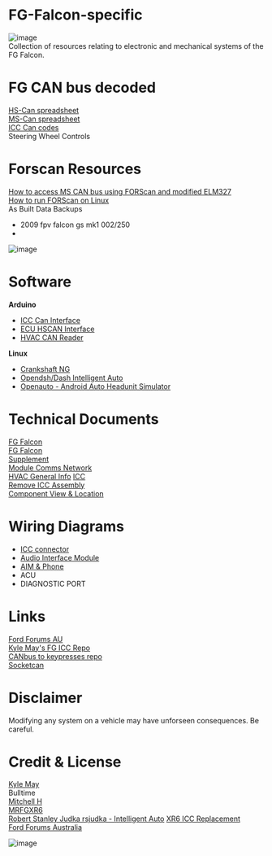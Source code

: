# FG-Falcon-specific #
![image](https://www.independentmotorsports.com.au/assets/images/Ford/Ford%20Coyote/FG_FGX%20Coyote%20banner.png)  
Collection of resources relating to electronic and mechanical systems of the FG Falcon.  


# FG CAN bus decoded    
[HS-Can spreadsheet](https://github.com/jakka351/FG-Falcon-specific/tree/master/resources)   
[MS-Can spreadsheet](https://github.com/jakka351/FG-Falcon-specific/tree/master/resources)  
[ICC Can codes](https://github.com/jakka351/FG-Falcon-specific/tree/master/resources)    
Steering Wheel Controls    


# Forscan Resources     
[How to access MS CAN bus using FORScan and modified ELM327](https://forscan.org/forum/viewtopic.php?f=4&t=4)     
[How to run FORScan on Linux](https://forscan.org/forum/viewtopic.php?f=4&t=6)      
As Built Data Backups    
 - 2009 fpv falcon gs mk1 002/250  
 - 
 ![image](https://i.postimg.cc/3NzQt9S9/FPV_FG_MK_II_GS_-_VANISH-_SILVER.jpg)  
 
# Software
**Arduino**  
 - [ICC Can Interface](https://github.com/jakka351/FG-Falcon-specific/tree/master/software/arduino)  
 - [ECU HSCAN Interface](https://github.com/jakka351/FG-Falcon-specific/tree/master/software/arduino)    
 - [HVAC CAN Reader](https://github.com/jakka351/FG-Falcon-specific/tree/master/software/arduino)    
 
**Linux**  
 - [Crankshaft NG](https://getcrankshaft.com/)    
 - [Opendsh/Dash Intelligent Auto](https://github.com/openDsh/dash)      
 - [Openauto - Android Auto Headunit Simulator](https://github.com/f1xpl/openauto)  
 
 
# Technical Documents   
[FG Falcon](https://www.fordforums.com.au/vbportal/viewcategory.php?moduleid=64)  
[FG Falcon](https://www.fordforums.com.au/vbportal/viewarticle.php?articleid=1813)  
[Supplement](https://www.fordforums.com.au/vbportal/viewarticle.php?articleid=1884)   
[Module Comms Network](http://fordforums.com.au/wsmpub/fgii/418-00.html)  
[HVAC General Info](http://fordforums.com.au/wsmpub/fgfpv50/412-00.html) 
[ICC](http://fordforums.com.au/wsmpub/fg/413-08.html)  
[Remove ICC Assembly](https://www.fordforums.com.au/vbportal/viewarticle.php?articleid=855)    
[Component View & Location](http://fordforums.com.au/wsmpub/wire/fgfpv/700-06.html)  

# Wiring Diagrams
 - [ICC connector](https://www.fordforums.com.au/vbportal/viewarticle.php?articleid=1173)    
 - [Audio Interface Module](https://www.fordforums.com.au/vbportal/viewarticle.php?articleid=1173)   
 - [AIM & Phone](https://www.fordforums.com.au/vbportal/viewarticle.php?articleid=699)  
 - ACU  
 - DIAGNOSTIC PORT  

# Links #  
[Ford Forums AU](https://fordforums.com.au/)  
[Kyle May's FG ICC Repo](https://github.com/KyleMay/Ford-FG-ICC)  
[CANbus to keypresses repo](https://)  
[Socketcan](https://python-can.readthedocs.io/en/master/interfaces/socketcan.html)    

# Disclaimer #
Modifying any system on a vehicle may have unforseen consequences. Be careful.  

# Credit & License #
[Kyle May](https://www.kylemay.net.au/)  
Bulltime  
[Mitchell H](https://fordforums.com.au/member.php?u=2315299)    
[MRFGXR6](http://fordforums.com.au/member.php?u=25234)  
[Robert Stanley Judka rsjudka - Intelligent Auto](https://github.com/rsjudka)
[XR6 ICC Replacement](https://fordforums.com.au/showthread.php?t=11475851)    
[Ford Forums Australia](https://fordforums.com.au)  


![image](https://cdn.shopify.com/s/files/1/0068/9569/7989/products/b_sdbsdb_3c8424a4-fbbc-4064-9924-8e1e5f2c0e94_1024x1024@2x.jpg?v=1598414441)  


